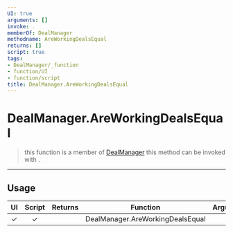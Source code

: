 ```yaml
---
UI: true
arguments: []
invoke: .
memberOf: DealManager
methodname: AreWorkingDealsEqual
returns: []
script: true
tags:
- DealManager/_function
- function/UI
- function/script
title: DealManager.AreWorkingDealsEqual
---
```

# DealManager.AreWorkingDealsEqual
> this function is a member of [DealManager](civ-6/lua/DealManager.md)
> this method can be invoked with `.`
-----
## Usage
|  UI | Script | Returns | Function | Arguments |
|:---:|:------:|-------:|:--------:|:---------|
|✓|✓||DealManager.AreWorkingDealsEqual||
